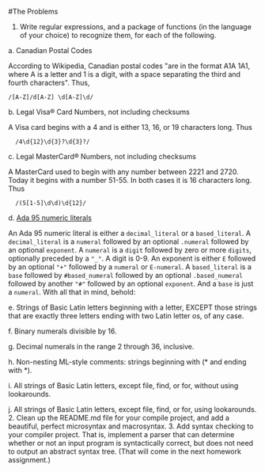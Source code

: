 #The Problems
1. Write regular expressions, and a package of functions (in the language of your choice) to recognize them, for each of the following.

  a. Canadian Postal Codes
  
  According to Wikipedia, Canadian postal codes "are in the format A1A 1A1, where A is a letter and 1 is a digit, with a space separating the third and fourth characters". Thus,
  ```
  /[A-Z]/d[A-Z] \d[A-Z]\d/
  ```
  
  b. Legal Visa® Card Numbers, not including checksums

  A Visa card begins with a 4 and is either 13, 16, or 19 characters long. Thus

  ```
    /4\d{12}\d{3}?\d{3}?/
  ```
  
  c. Legal MasterCard® Numbers, not including checksums

  A MasterCard used to begin with any number between 2221 and 2720. Today it begins with a number 51-55. In both cases it is 16 characters long. Thus

  ```
    /(5[1-5]\d\d)\d{12}/
  ```
  
  d. [Ada 95 numeric literals](http://cui.unige.ch/isi/bnf/Ada95/numeric_literal.html)

  An Ada 95 numeric literal is either a `decimal_literal` or a `based_literal`. A `decimal_literal` is a `numeral` followed by an optional `.numeral` followed by an optional `exponent`. A `numeral` is a `digit` followed by zero or more `digits`, optionally preceded by a `"_"`. A digit is 0-9. An exponent is either `E` followed by an optional `"+"` followed by a `numeral` or `E-numeral`. A `based_literal` is a `base` followed by `#based_numeral` followed by an optional `.based_numeral` followed by another `"#"` followed by an optional `exponent`. And a `base` is just a `numeral`. With all that in mind, behold:
  
  e. Strings of Basic Latin letters beginning with a letter, EXCEPT those strings that are exactly three letters ending with two Latin letter os, of any case.
  
  f. Binary numerals divisible by 16.
  
  g. Decimal numerals in the range 2 through 36, inclusive.
  
  h. Non-nesting ML-style comments: strings beginning with (* and ending with *).
  
  i. All strings of Basic Latin letters, except file, find, or for, without using lookarounds.
  
  j. All strings of Basic Latin letters, except file, find, or for, using lookarounds.
2. Clean up the README.md file for your compile project, and add a beautiful, perfect microsyntax and macrosyntax.
3. Add syntax checking to your compiler project. That is, implement a parser that can determine whether or not an input program is syntactically correct, but does not need to output an abstract syntax tree. (That will come in the next homework assignment.)